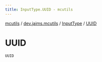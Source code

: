 ```yaml
---
title: InputType.UUID - mcutils
---
```


[mcutils](../../index.html) / [dev.jaims.mcutils](../index.html) / [InputType](index.html) / [UUID](./-u-u-i-d.html)

# UUID

`UUID`